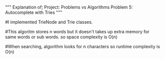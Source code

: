 """
Explanation of;
Project: Problems vs Algorithms
Problem 5: Autocomplete with Tries
"""

#I implemented TrieNode and Trie classes.

#This algoritm stores n words but it doesn't takes up extra memory for same words or sub words. so space complexity is O(n)

#When searching, algorithm looks for n characters so runtime complexity is O(n)

